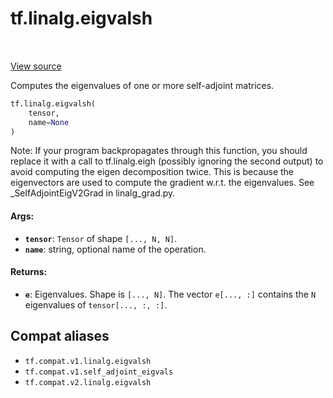 <div itemscope itemtype="http://developers.google.com/ReferenceObject">
<meta itemprop="name" content="tf.linalg.eigvalsh" />
<meta itemprop="path" content="Stable" />
</div>

# tf.linalg.eigvalsh

<!-- Insert buttons and diff -->

<table class="tfo-notebook-buttons tfo-api" align="left">
</table>

<a target="_blank" href="/code/stable/tensorflow/python/ops/linalg_ops.py">View source</a>



Computes the eigenvalues of one or more self-adjoint matrices.

``` python
tf.linalg.eigvalsh(
    tensor,
    name=None
)
```



<!-- Placeholder for "Used in" -->

Note: If your program backpropagates through this function, you should replace
it with a call to tf.linalg.eigh (possibly ignoring the second output) to
avoid computing the eigen decomposition twice. This is because the
eigenvectors are used to compute the gradient w.r.t. the eigenvalues. See
_SelfAdjointEigV2Grad in linalg_grad.py.

#### Args:


* <b>`tensor`</b>: `Tensor` of shape `[..., N, N]`.
* <b>`name`</b>: string, optional name of the operation.


#### Returns:


* <b>`e`</b>: Eigenvalues. Shape is `[..., N]`. The vector `e[..., :]` contains the `N`
  eigenvalues of `tensor[..., :, :]`.

## Compat aliases

* `tf.compat.v1.linalg.eigvalsh`
* `tf.compat.v1.self_adjoint_eigvals`
* `tf.compat.v2.linalg.eigvalsh`


